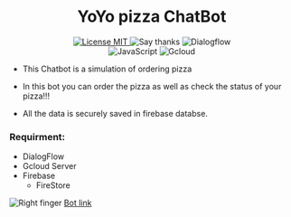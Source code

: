 <h1 align="center">
YoYo pizza ChatBot
</h1>

<p align="center">
  
  <a href="https://opensource.org/licenses/MIT">
    <img src="https://img.shields.io/badge/License-MIT-red.svg" alt="License MIT">
  </a>
  
  <a>
    <img src="https://img.shields.io/badge/Say%20Thanks-👍-1EAEDB.svg" alt="Say thanks">
  </a>

  <a>
    <img src="https://img.shields.io/badge/Dialogflow-100%25-yellowgreen" alt="Dialogflow">
  </a>
  </br>
  <a>
    <img src="https://img.shields.io/badge/JavaScript-100%25-brightgreen" alt="JavaScript">
  </a>
  
  <a>
    <img src="https://img.shields.io/badge/GCloud-Server-lightgrey" alt="Gcloud">
  </a>
</p>

- This Chatbot is a simulation of ordering pizza 

- In this bot you can order the pizza as well as check the status of your pizza!!!

- All the data is securely saved in firebase databse.

### Requirment:

- DialogFlow
- Gcloud Server
- Firebase
  - FireStore



<img src="https://img.shields.io/badge/Click%20on%20the%20Link%20to%20Expore%20the%20project-%F0%9F%91%89-yellowgreen?style=flat-square&logo=appveyor" alt="Right finger"> [Bot link](https://pizzaorder.vercel.app)
